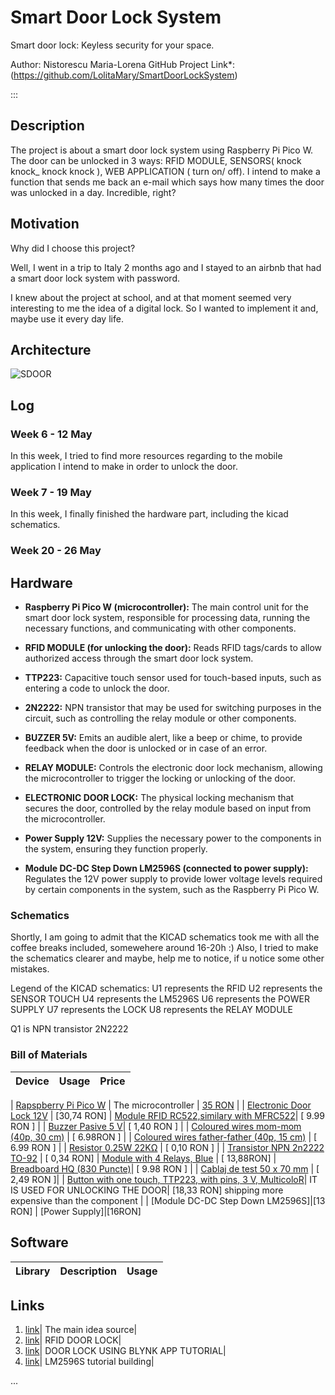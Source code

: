 # Smart Door Lock System
Smart door lock: Keyless security for your space.

Author: Nistorescu Maria-Lorena
GitHub Project Link*: (https://github.com/LolitaMary/SmartDoorLockSystem)

:::

## Description

The project is about a smart door lock system using Raspberry Pi Pico W. 
The door can be unlocked in 3 ways: RFID MODULE, SENSORS( knock knock_ knock knock ), WEB APPLICATION ( turn on/ off).
I intend to make a function that sends me back an e-mail which says how many times the door was unlocked in a day. Incredible, right?

## Motivation

Why did I choose this project?

Well, I went in a trip to Italy 2 months ago and I stayed to an airbnb that had a smart door lock system with password.

I knew about the project at school, and at that moment seemed very interesting to me the idea of a digital lock.
So I wanted to implement it and, maybe use it every day life.


## Architecture 

![SDOOR](https://github.com/UPB-FILS-MA/upb-fils-ma.github.io/assets/120091173/9e9a5397-384d-43d5-ad6c-95f6c4b8de39)

## Log

<!-- write every week your progress here -->

### Week 6 - 12 May
In this week, I tried to find more resources regarding to the mobile application I intend to make in order to unlock the door.

### Week 7 - 19 May
In this week, I finally finished the hardware part, including the kicad schematics.

### Week 20 - 26 May


## Hardware

- **Raspberry Pi Pico W (microcontroller):** The main control unit for the smart door lock system, responsible for processing data, running the necessary functions, and communicating with other components.
  
- **RFID MODULE (for unlocking the door):** Reads RFID tags/cards to allow authorized access through the smart door lock system.
  
- **TTP223:** Capacitive touch sensor used for touch-based inputs, such as entering a code to unlock the door.
  
- **2N2222:** NPN transistor that may be used for switching purposes in the circuit, such as controlling the relay module or other components.
  
- **BUZZER 5V:** Emits an audible alert, like a beep or chime, to provide feedback when the door is unlocked or in case of an error.
  
- **RELAY MODULE:** Controls the electronic door lock mechanism, allowing the microcontroller to trigger the locking or unlocking of the door.
  
- **ELECTRONIC DOOR LOCK:** The physical locking mechanism that secures the door, controlled by the relay module based on input from the microcontroller.
  
- **Power Supply 12V:** Supplies the necessary power to the components in the system, ensuring they function properly.
  
- **Module DC-DC Step Down LM2596S  (connected to power supply):** Regulates the 12V power supply to provide lower voltage levels required by certain components in the system, such as the Raspberry Pi Pico W.


### Schematics

Shortly, I am going to admit that the KICAD schematics took me with all the coffee breaks included, somewehere around 16-20h :) 
Also, I tried to make the schematics clearer and maybe, help me to notice, if u notice some other mistakes.

Legend of the KICAD schematics:
U1  represents the RFID
U2  represents the SENSOR TOUCH
U4  represents the LM5296S
U6  represents the POWER SUPPLY
U7  represents the LOCK
U8  represents the RELAY MODULE

Q1 is NPN transistor 2N2222



### Bill of Materials

<!-- Fill out this table with all the hardware components that you might need.

The format is 

| [Device](link://to/device) | This is used ... | [price](link://to/store) |



-->

| Device | Usage | Price |
|--------|--------|-------|

| [Rapspberry Pi Pico W](https://www.raspberrypi.com/documentation/microcontrollers/raspberry-pi-pico.html) | The microcontroller | [35 RON](https://www.optimusdigital.ro/en/raspberry-pi-boards/12394-raspberry-pi-pico-w.html) |
| [Electronic Door Lock 12V](https://cleste.ro/incuietoare-electrica-12v.html) | [30,74 RON] 
| [Module RFID RC522,similary with MFRC522](https://www.optimusdigital.ro/ro/cautare?controller=search&orderby=position&orderway=desc&search_query=Modul+RFID+RC522+%28similar+cu+MFRC522%29&submit_search= )| [  9.99 RON ] |
| [Buzzer Pasive 5 V](https://www.optimusdigital.ro/ro/audio-buzzere/634-buzzer-pasiv-de-5-v.html?search_query=Buzzer+Pasiv+de+5+V%09+%09&results=15)| [ 1,40 RON ] |
| [Coloured wires mom-mom (40p, 30 cm)](https://www.optimusdigital.ro/ro/fire-fire-mufate/881-set-fire-mama-mama-40p-15-cm.html?search_query=%09Fire+Colorate+Mama-Mama+%2840p%2C+30+cm%29+%09&results=10) | [ 6.98RON ] |
| [Coloured wires father-father (40p, 15 cm)]( https://www.optimusdigital.ro/ro/fire-fire-mufate/884-set-fire-tata-tata-40p-10-cm.html?search_query=%09Fire+Colorate+Tata-Tata+%2840p%2C+15+cm%29&results=10) | [ 6.99 RON  ] |
| [Resistor 0.25W 22KΩ](https://www.optimusdigital.ro/ro/componente-electronice-rezistoare/858-rezistor-025w-18k.html?search_query=rezistor&results=120 ) | [  0,10 RON ] |
| [Transistor NPN 2n2222 TO-92](https://www.optimusdigital.ro/ro/componente-electronice-tranzistoare/935-tranzistor-s9013-npn-50-pcs-set.html?search_query=Tranzistor+NPN+2n2222+TO-92&results=9) | [ 0,34 RON]
| [Module with 4 Relays, Blue]( https://www.optimusdigital.ro/ro/electronica-de-putere-module-cu-releu/478-modul-releu-cu-4-canale-albastru.html?search_query=Modul+cu+4+Relee%2C+Albastru&results=3) | [ 13,88RON]
| [Breadboard HQ (830 Puncte)](https://www.optimusdigital.ro/ro/prototipare-breadboard-uri/8-breadboard-830-points.html?search_query=Breadboard+HQ+%28830+Puncte%29&results=12)|  [ 9.98 RON ] |
| [Cablaj de test 50 x 70 mm](https://www.optimusdigital.ro/ro/cautare?controller=search&orderby=position&orderway=desc&search_query=Cablaj+de+test+50+x+70+mm&submit_search=) | [ 2,49 RON  ]|
| [Button with one touch, TTP223, with pins, 3 V, MulticoloR](https://www.emag.ro/buton-cu-o-singura-atingere-ttp223-cu-pini-3-v-multicolor-ttp223-mod-1ch/pd/DC6798MBM/)| IT IS USED FOR UNLOCKING THE DOOR| [18,33 RON] shipping more expensive than the component |
| [Module DC-DC Step Down LM2596S]|[13 RON]
| [Power Supply]|[16RON]


## Software

| Library | Description | Usage |
|---------|-------------|-------|



## Links

<!-- Add a few links that inspired you and that you think you will use for your project -->

1. [link](https://www.youtube.com/watch?v=LfptYHFc6xU)| The main idea source|
2. [link](https://youtube.com/shorts/94idGywsd70?si=_esn9RnLSelw9FPq)| RFID DOOR LOCK|
3. [link](https://www.youtube.com/watch?v=VP0qLUOdvuU)| DOOR LOCK USING BLYNK APP TUTORIAL|
4. [link](https://youtu.be/RAbTdeLU2JQ?si=CxUgyN9DnoZCcLRv)| LM2596S tutorial building|

...
